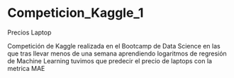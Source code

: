 # Competicion_Kaggle_1
Precios Laptop

Competición de Kaggle realizada en el Bootcamp de Data Science en las que tras llevar menos de una semana aprendiendo logaritmos de regresión de Machine Learning tuvimos que predecir el precio de laptops con la metrica MAE

